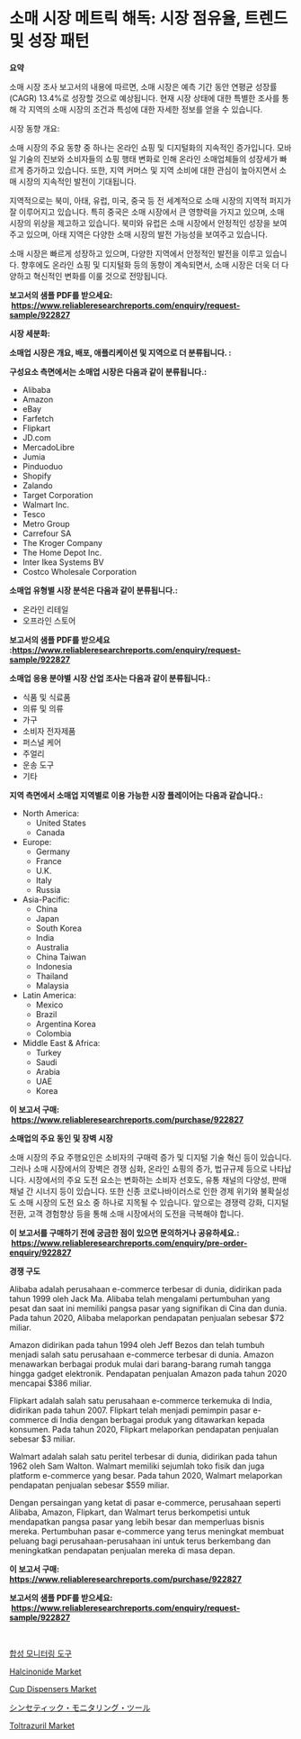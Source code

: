 <p><h1>소매 시장 메트릭 해독: 시장 점유율, 트렌드 및 성장 패턴</h1></p><p><strong>요약</strong></p>
<p><p>소매 시장 조사 보고서의 내용에 따르면, 소매 시장은 예측 기간 동안 연평균 성장률(CAGR) 13.4%로 성장할 것으로 예상됩니다. 현재 시장 상태에 대한 특별한 조사를 통해 각 지역의 소매 시장의 조건과 특성에 대한 자세한 정보를 얻을 수 있습니다.</p><p>시장 동향 개요:</p><p>소매 시장의 주요 동향 중 하나는 온라인 쇼핑 및 디지털화의 지속적인 증가입니다. 모바일 기술의 진보와 소비자들의 쇼핑 행태 변화로 인해 온라인 소매업체들의 성장세가 빠르게 증가하고 있습니다. 또한, 지역 커머스 및 지역 소비에 대한 관심이 높아지면서 소매 시장의 지속적인 발전이 기대됩니다.</p><p>지역적으로는 북미, 아태, 유럽, 미국, 중국 등 전 세계적으로 소매 시장의 지역적 퍼지가 잘 이루어지고 있습니다. 특히 중국은 소매 시장에서 큰 영향력을 가지고 있으며, 소매 시장의 위상을 제고하고 있습니다. 북미와 유럽은 소매 시장에서 안정적인 성장을 보여주고 있으며, 아태 지역은 다양한 소매 시장의 발전 가능성을 보여주고 있습니다.</p><p>소매 시장은 빠르게 성장하고 있으며, 다양한 지역에서 안정적인 발전을 이루고 있습니다. 향후에도 온라인 쇼핑 및 디지털화 등의 동향이 계속되면서, 소매 시장은 더욱 더 다양하고 혁신적인 변화를 이룰 것으로 전망됩니다.</p></p>
<p><strong>보고서의 샘플 PDF를 받으세요: &nbsp;<a href="https://www.reliableresearchreports.com/enquiry/request-sample/922827">https://www.reliableresearchreports.com/enquiry/request-sample/922827</a></strong></p>
<p><strong>시장 세분화:</strong></p>
<p><strong> 소매업 시장은 개요, 배포, 애플리케이션 및 지역으로 더 분류됩니다. :</strong></p>
<p><strong>구성요소 측면에서는 소매업 시장은 다음과 같이 분류됩니다.:</strong></p>
<p><ul><li>Alibaba</li><li>Amazon</li><li>eBay</li><li>Farfetch</li><li>Flipkart</li><li>JD.com</li><li>MercadoLibre</li><li>Jumia</li><li>Pinduoduo</li><li>Shopify</li><li>Zalando</li><li>Target Corporation</li><li>Walmart Inc.</li><li>Tesco</li><li>Metro Group</li><li>Carrefour SA</li><li>The Kroger Company</li><li>The Home Depot Inc.</li><li>Inter Ikea Systems BV</li><li>Costco Wholesale Corporation</li></ul></p>
<p><strong> 소매업 유형별 시장 분석은 다음과 같이 분류됩니다.:</strong></p>
<p><ul><li>온라인 리테일</li><li>오프라인 스토어</li></ul></p>
<p><strong>보고서의 샘플 PDF를 받으세요 :<a href="https://www.reliableresearchreports.com/enquiry/request-sample/922827">https://www.reliableresearchreports.com/enquiry/request-sample/922827</a></strong></p>
<p><strong> 소매업 응용 분야별 시장 산업 조사는 다음과 같이 분류됩니다.:</strong></p>
<p><ul><li>식품 및 식료품</li><li>의류 및 의류</li><li>가구</li><li>소비자 전자제품</li><li>퍼스널 케어</li><li>주얼리</li><li>운송 도구</li><li>기타</li></ul></p>
<p><strong>지역 측면에서 소매업 지역별로 이용 가능한 시장 플레이어는 다음과 같습니다.:</strong></p>
<p><ul>
    <li>
        North America:
        <ul>
            <li>United States</li>
            <li>Canada</li>
        </ul>
    </li>
    <li>
        Europe:
        <ul>
            <li>Germany</li>
            <li>France</li>
            <li>U.K.</li>
            <li>Italy</li>
            <li>Russia</li>
        </ul>
    </li>
    <li>
        Asia-Pacific:
        <ul>
            <li>China</li>
            <li>Japan</li>
            <li>South Korea</li>
            <li>India</li>
            <li>Australia</li>
            <li>China Taiwan</li>
            <li>Indonesia</li>
            <li>Thailand</li>
            <li>Malaysia</li>
        </ul>
    </li>
    <li>
        Latin America:
        <ul>
            <li>Mexico</li>
            <li>Brazil</li>
            <li>Argentina Korea</li>
            <li>Colombia</li>
        </ul>
    </li>
    <li>
        Middle East & Africa:
        <ul>
            <li>Turkey</li>
            <li>Saudi</li>
            <li>Arabia</li>
            <li>UAE</li>
            <li>Korea</li>
        </ul>
    </li>
    </ul></p>
<p><strong>이 보고서 구매: &nbsp;<a href="https://www.reliableresearchreports.com/purchase/922827">https://www.reliableresearchreports.com/purchase/922827</a></strong></p>
<p><strong>소매업의 주요 동인 및 장벽 시장</strong></p>
<p><p>소매 시장의 주요 주행요인은 소비자의 구매력 증가 및 디지털 기술 혁신 등이 있습니다. 그러나 소매 시장에서의 장벽은 경쟁 심화, 온라인 쇼핑의 증가, 법규규제 등으로 나타납니다. 시장에서의 주요 도전 요소는 변화하는 소비자 선호도, 유통 채널의 다양성, 판매 채널 간 시너지 등이 있습니다. 또한 신종 코로나바이러스로 인한 경제 위기와 불확실성도 소매 시장의 도전 요소 중 하나로 지목될 수 있습니다. 앞으로는 경쟁력 강화, 디지털 전환, 고객 경험향상 등을 통해 소매 시장에서의 도전을 극복해야 합니다.</p></p>
<p><strong>이 보고서를 구매하기 전에 궁금한 점이 있으면 문의하거나 공유하세요.: &nbsp;<a href="https://www.reliableresearchreports.com/enquiry/pre-order-enquiry/922827">https://www.reliableresearchreports.com/enquiry/pre-order-enquiry/922827</a></strong></p>
<p><strong>경쟁 구도</strong></p>
<p><p>Alibaba adalah perusahaan e-commerce terbesar di dunia, didirikan pada tahun 1999 oleh Jack Ma. Alibaba telah mengalami pertumbuhan yang pesat dan saat ini memiliki pangsa pasar yang signifikan di Cina dan dunia. Pada tahun 2020, Alibaba melaporkan pendapatan penjualan sebesar $72 miliar.</p><p>Amazon didirikan pada tahun 1994 oleh Jeff Bezos dan telah tumbuh menjadi salah satu perusahaan e-commerce terbesar di dunia. Amazon menawarkan berbagai produk mulai dari barang-barang rumah tangga hingga gadget elektronik. Pendapatan penjualan Amazon pada tahun 2020 mencapai $386 miliar.</p><p>Flipkart adalah salah satu perusahaan e-commerce terkemuka di India, didirikan pada tahun 2007. Flipkart telah menjadi pemimpin pasar e-commerce di India dengan berbagai produk yang ditawarkan kepada konsumen. Pada tahun 2020, Flipkart melaporkan pendapatan penjualan sebesar $3 miliar.</p><p>Walmart adalah salah satu peritel terbesar di dunia, didirikan pada tahun 1962 oleh Sam Walton. Walmart memiliki sejumlah toko fisik dan juga platform e-commerce yang besar. Pada tahun 2020, Walmart melaporkan pendapatan penjualan sebesar $559 miliar.</p><p>Dengan persaingan yang ketat di pasar e-commerce, perusahaan seperti Alibaba, Amazon, Flipkart, dan Walmart terus berkompetisi untuk mendapatkan pangsa pasar yang lebih besar dan memperluas bisnis mereka. Pertumbuhan pasar e-commerce yang terus meningkat membuat peluang bagi perusahaan-perusahaan ini untuk terus berkembang dan meningkatkan pendapatan penjualan mereka di masa depan.</p></p>
<p><strong>이 보고서 구매: &nbsp; <a href="https://www.reliableresearchreports.com/purchase/922827">https://www.reliableresearchreports.com/purchase/922827</a></strong></p>
<p><strong>보고서의 샘플 PDF를 받으세요: &nbsp;<a href="https://www.reliableresearchreports.com/enquiry/request-sample/922827">https://www.reliableresearchreports.com/enquiry/request-sample/922827</a></strong><strong></strong></p>
<p>&nbsp;</p>
<p><p><a href="https://github.com/laholand/Market-Research-Report-List-2/blob/main/2052899182545.md">합성 모니터링 도구</a></p><p><a href="https://github.com/rahu1506/Market-Research-Report-List-3/blob/main/halcinonide-market.md">Halcinonide Market</a></p><p><a href="https://issuu.com/reportprime-2/docs/cup-dispensers-market-size-2030.pptx">Cup Dispensers Market</a></p><p><a href="https://github.com/lababdou/Market-Research-Report-List-2/blob/main/1578378182550.md">シンセティック・モニタリング・ツール</a></p><p><a href="https://github.com/FassouRP/Market-Research-Report-List-3/blob/main/toltrazuril-market.md">Toltrazuril Market</a></p></p>